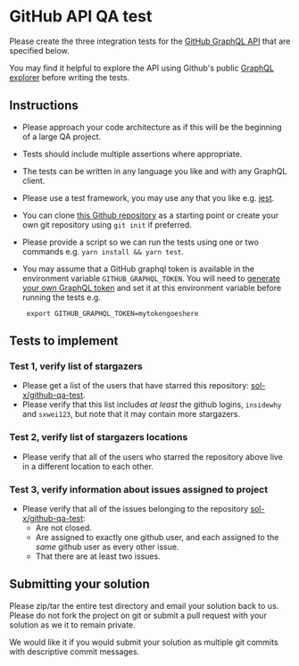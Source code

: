 # GitHub API QA test

Please create the three integration tests for the [GitHub GraphQL API](https://developer.github.com/v4/) that are specified below.

You may find it helpful to explore the API using Github's public [GraphQL explorer](https://developer.github.com/v4/explorer/) before writing the tests.

## Instructions
 - Please approach your code architecture as if this will be the beginning of a large QA project.
 - Tests should include multiple assertions where appropriate.
 - The tests can be written in any language you like and with any GraphQL client.
 - Please use a test framework, you may use any that you like e.g. [jest](https://jestjs.io/).
 - You can clone [this Github repository](https://github.com/sol-x/github-qa-test.git) as a starting point or create your own git repository using `git init` if preferred.
 - Please provide a script so we can run the tests using one or two commands e.g. `yarn install && yarn test`.
 - You may assume that a GitHub graphql token is available in the environment variable `GITHUB_GRAPHQL_TOKEN`. You will need to [generate your own GraphQL token](https://help.github.com/en/github/authenticating-to-github/creating-a-personal-access-token-for-the-command-line) and set it at this environment variable before running the tests e.g.

        export GITHUB_GRAPHQL_TOKEN=mytokengoeshere

## Tests to implement

### Test 1, verify list of stargazers
 - Please get a list of the users that have starred this repository: [sol-x/github-qa-test](https://github.com/sol-x/github-qa-test).
 - Please verify that this list includes *at least* the github logins, `insidewhy` and `sxwei123`, but note that it may contain more stargazers.

### Test 2, verify list of stargazers locations
 - Please verify that all of the users who starred the repository above live in a different location to each other.

### Test 3, verify information about issues assigned to project
 - Please verify that all of the issues belonging to the repository [sol-x/github-qa-test](https://github.com/sol-x/github-qa-test):
   - Are not closed.
   - Are assigned to exactly one github user, and each assigned to the *same* github user as every other issue.
   - That there are at least two issues.

## Submitting your solution

Please zip/tar the entire test directory and email your solution back to us. Please do not fork the project on git or submit a pull request with your solution as we it to remain private.

We would like it if you would submit your solution as multiple git commits with descriptive commit messages.
